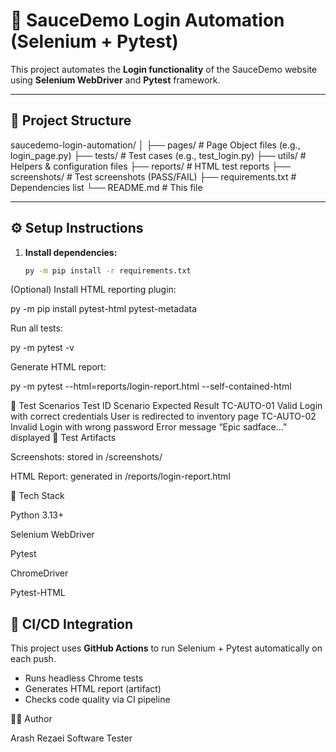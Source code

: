 # 🧪 SauceDemo Login Automation (Selenium + Pytest)

This project automates the **Login functionality** of the SauceDemo website using **Selenium WebDriver** and **Pytest** framework.

---

## 📁 Project Structure

saucedemo-login-automation/
│
├── pages/ # Page Object files (e.g., login_page.py)
├── tests/ # Test cases (e.g., test_login.py)
├── utils/ # Helpers & configuration files
├── reports/ # HTML test reports
├── screenshots/ # Test screenshots (PASS/FAIL)
├── requirements.txt # Dependencies list
└── README.md # This file


---

## ⚙️ Setup Instructions

1. **Install dependencies:**
   ```bash
   py -m pip install -r requirements.txt


(Optional) Install HTML reporting plugin:

py -m pip install pytest-html pytest-metadata


Run all tests:

py -m pytest -v


Generate HTML report:

py -m pytest --html=reports/login-report.html --self-contained-html

🧠 Test Scenarios
Test ID	Scenario	Expected Result
TC-AUTO-01	Valid Login with correct credentials	User is redirected to inventory page
TC-AUTO-02	Invalid Login with wrong password	Error message “Epic sadface…” displayed
📸 Test Artifacts

Screenshots: stored in /screenshots/

HTML Report: generated in /reports/login-report.html

🧰 Tech Stack

Python 3.13+

Selenium WebDriver

Pytest

ChromeDriver

Pytest-HTML

## 🧪 CI/CD Integration
This project uses **GitHub Actions** to run Selenium + Pytest automatically on each push.
- Runs headless Chrome tests
- Generates HTML report (artifact)
- Checks code quality via CI pipeline


👨‍💻 Author

Arash Rezaei
Software Tester 